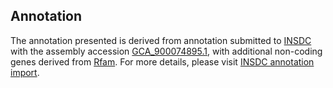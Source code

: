 

Annotation
----------

The annotation presented is derived from annotation submitted to
[INSDC](http://www.insdc.org) with the assembly accession
[GCA\_900074895.1](http://www.ebi.ac.uk/ena/data/view/GCA_900074895.1),
with additional non-coding genes derived from
[Rfam](http://rfam.xfam.org/). For more details, please visit [INSDC
annotation
import](http://ensemblgenomes.org/info/data/insdc_annotation).
